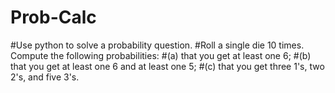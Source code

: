 # Prob-Calc
#Use python to solve a probability question.
#Roll a single die 10 times. Compute the following probabilities: 
#(a) that you get at least one 6; 
#(b) that you get at least one 6 and at least one 5; 
#(c) that you get three 1's, two 2's, and five 3's.

